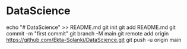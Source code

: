 # DataScience
echo "# DataScience" >> README.md
git init
git add README.md
git commit -m "first commit"
git branch -M main
git remote add origin https://github.com/Ekta-Solanki/DataScience.git
git push -u origin main
